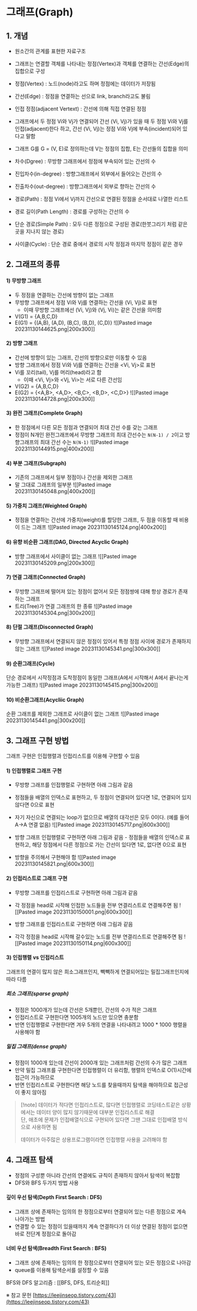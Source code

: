 # 그래프(Graph)

## 1. 개념
- 원소간의 관계를 표현한 자료구조

- 그래프는 연결할 객체를 나타내는 정점(Vertex)과 객체를 연결하는 간선(Edge)의 집합으로 구성
- 정점(Vertex) : 노드(node)라고도 하며 정점에는 데이터가 저장됨
- 간선(Edge) : 정점을 연결하는 선으로 link, branch라고도 불림
- 인접 정점(adjacent Vertext) : 간선에 의해 직접 연결된 정점
- 그래프에서 두 정점 Vi와 Vj가 연결되어 간선 (Vi, Vj)가 있을 때 두 정점 Vi와 Vj를 인접(adjacent)한다 하고, 간선 (Vi, Vj)는 정점 Vi와 Vj에 부속(incident)되어 있다고 말함
- 그래프 G를 G = (V, E)로 정의하는데 V는 정점의 집합, E는 간선들의 집합을 의미

- 차수(Dgree) : 무방향 그래프에서 정점에 부속되어 있는 간선의 수
- 진입차수(in-degree) : 방향그래프에서 외부에서 들어오는 간선의 수
- 진출차수(out-degree) : 방향그래프에서 외부로 향하는 간선의 수

- 경로(Path) : 정점 Vi에서 Vj까지 간선으로 연결된 정점을 순서대로 나열한 리스트
- 경로 길이(Path Length) : 경로를 구성하는 간선의 수
- 단순 경로(Simple Path) : 모두 다른 정점으로 구성된 경로(한붓그리기 처럼 같은곳을 지나지 않는 경로)
- 사이클(Cycle) : 단순 경로 중에서 경로의 시작 정점과 마지막 정점이 같은 경우

## 2. 그래프의 종류
#### 1) 무방향 그래프
- 두 정점을 연결하는 간선에 방향이 없는 그래프
- 무방향 그래프에서 정점 Vi와 Vj를 연결하는 간선을 (Vi, Vj)로 표현
	- 이때 무방향 그래프에선 (Vi, Vj)와 (Vj, Vi)는 같은 간선을 의미함
- V(G1) = {A,B,C,D}
- E(G1) = {(A,B), (A,D), (B,C), (B,D), (C,D)}
![[Pasted image 20231130144625.png|200x300]]

#### 2) 방향 그래프
- 간선에 방향이 있는 그래프, 간선의 방향으로만 이동할 수 있음
- 방향 그래프에서 정점 Vi와 Vj를 연결하는 간선을 <Vi, Vj>로 표현
- Vi를 꼬리(tail), Vj를 머리(head)라고 함
	- 이때 <Vi, Vj>와 <Vj, Vi>는 서로 다른 간선임
- V(G2) = {A,B,C,D}
- E(G2) = {<A,B>, <A,D>, <B,C>, <B,D>, <C,D>}
![[Pasted image 20231130144728.png|200x300]]

#### 3) 완전 그래프(Complete Graph)
- 한 정점에서 다른 모든 정점과 연결되어 최대 간선 수를 갖는 그래프
- 정점이 N개인 완전그래프에서 무방향 그래프의 최대 간선수는 `N(N-1) / 2`이고 방향그래프의 최대 간선 수는 `N(N-1)`
![[Pasted image 20231130144915.png|400x200]]

#### 4) 부분 그래프(Subgraph)
- 기존의 그래프에서 일부 정점이나 간선을 제외한 그래프
- 말 그대로 그래프의 일부분
![[Pasted image 20231130145048.png|400x200]]

#### 5) 가중치 그래프(Weighted Graph)
- 정점을 연결하는 간선에 가중치(weight)를 할당한 그래프, 두 점을 이동할 때 비용이 드는 그래프
![[Pasted image 20231130145124.png|400x200]]

#### 6) 유향 비순환 그래프(DAG, Directed Acyclic Graph)
- 방향 그래프에서 사이클이 없는 그래프
![[Pasted image 20231130145209.png|200x300]]

#### 7) 연결 그래프(Connected Graph)
- 무방향 그래프에 떨어져 있는 정점이 없어서 모든 정점쌍에 대해 항상 경로가 존재하는 그래프
- 트리(Tree)가 연결 그래프의 한 종류
![[Pasted image 20231130145304.png|300x200]]

#### 8) 단절 그래프(Disconnected Graph)
- 무방향 그래프에서 연결되지 않은 정점이 있어서 특정 정점 사이에 경로가 존재하지 않는 그래프
![[Pasted image 20231130145341.png|300x300]]

#### 9) 순환그래프(Cycle)
단순 경로에서 시작정점과 도착정점이 동일한 그래프(A에서 시작해서 A에서 끝나는게 가능한 그래프)
![[Pasted image 20231130145415.png|300x200]]

#### 10) 비순환그래프(Acycliic Graph)
순환 그래프를 제외한 그래프로 사이클이 없는 그래프
![[Pasted image 20231130145441.png|300x200]]

## 3. 그래프 구현 방법
그래프 구현은 인접행렬과 인접리스트를 이용해 구현할 수 있음

#### 1) 인접행렬로 그래프 구현
- 무방향 그래프를 인접행렬로 구현하면 아래 그림과 같음
- 정점들을 배열의 인덱스로 표현하고, 두 정점이 연결되어 있다면 1로, 연결되어 있지 않다면 0으로 표현
- 자기 자신으로 연결되는 loop가 없으므로 배열의 대각선은 모두 0이다. (예를 들어 A->A 연결 없음)
![[Pasted image 20231130145717.png|600x300]]

- 방향 그래프 인접행렬로 구현하면 아래 그림과 같음
- 정점들을 배열의 인덱스로 표현하고, 해당 정점에서 다른 정점으로 가는 간선이 있다면 1로, 없다면 0으로 표현
- 방향을 주의해서 구현해야 함
![[Pasted image 20231130145821.png|600x300]]

#### 2) 인접리스트로 그래프 구현
- 무방향 그래프를 인접리스트로 구현하면 아래 그림과 같음
- 각 정점을 head로 시작해 인접한 노드들을 전부 연결리스트로 연결해주면 됨
![[Pasted image 20231130150001.png|600x300]]

- 방향 그래프를 인접리스트로 구현하면 아래 그림과 같음
- 각각 정점을 head로 시작해 갈수있는 노드를 전부 연결리스트로 연결해주면 됨
![[Pasted image 20231130150114.png|600x300]]

#### 3) 인접행렬 vs 인접리스트
그래프의 연결이 많지 않은 희소그래프인지, 빽빽하게 연결되어있는 밀집그래프인지에 따라 다름

##### 희소 그래프(sparse graph)
- 정점은 1000개가 있는데 간선은 5개뿐인, 간선의 수가 적은 그래프
- 인접리스트로 구현한다면 1005개의 노드만 있으면 충분함
- 반면 인접행렬로 구현한다면 겨우 5개의 연결을 나타내려고 1000 * 1000 행렬을 사용해야 함

##### 밀집 그래프(dense graph)
- 정점이 1000개 있는데 간선이 2000개 있는 그래프처럼 간선의 수가 많은 그래프
- 만약 밀집 그래프를 구현한다면 인접행렬이 더 유리함, 행렬의 인덱스로 O(1)시간에 접근이 가능하므로
- 반면 인접리스트로 구현한다면 해당 노드를 찾을때까지 탐색을 해야하므로 접근성이 좋지 않아짐

>[!note] 데이터가 적다면 인접리스트로, 많다면 인접행렬로
> 코딩테스트같은 상황에서는 데이터 양이 많지 않기때문에 대부분 인접리스트로 해결  
> 단, 애초에 문제가 인접배열식으로 구현되어 있다면 그땐 그대로 인접배열 방식으로 사용하면 됨  
> 
> 데이터가 아주많은 상용프로그램이라면 인접행렬 사용을 고려해야 함  

## 4. 그래프 탐색
- 정점의 구성뿐 아니라 간선의 연결에도 규칙이 존재하지 않아서 탐색이 복잡함
- DFS와 BFS 두가지 방법 사용

#### 깊이 우선 탐색(Depth First Search : DFS)
- 그래프 상에 존재하는 임의의 한 정점으로부터 연결되어 있는 다른 정점으로 계속 나아가는 방법
- 연결할 수 있는 정점이 있을때까지 계속 연결하다가 더 이상 연결된 정점이 없으면 바로 전단계 정점으로 돌아감

#### 너비 우선 탐색(Breadth First Search : BFS)
- 그래프 상에 존재하는 임의의 한 정점으로부터 연결되어 있는 모든 정점으로 나아감
- queue를 이용해 탐색순서를 설정할 수 있음

BFS와 DFS 알고리즘 : [[BFS, DFS, 트리순회]]



※ 참고 문헌
[https://leejinseop.tistory.com/43](https://leejinseop.tistory.com/43)
